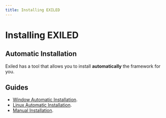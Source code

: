 ```yaml
---
title: Installing EXILED
---
```


# Installing EXILED

## Automatic Installation

Exiled has a tool that allows you to install **automatically** the framework for you.

## Guides

- [Window Automatic Installation](/EXILED/articles/installation/automatic/windows.html).
- [Linux Automatic Installation](/EXILED/articles/installation/automatic/linux.html).
- [Manual Installation](EXILED/articles/installation/manual.html).